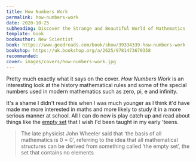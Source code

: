 ```yaml
---
title: How Numbers Work
permalink: how-numbers-work
date: 2020-10-25
subheading: Discover the Strange and Beautiful World of Mathematics
template: book
bookauthor: New Scientist
book: https://www.goodreads.com/book/show/39334339-how-numbers-work
bookshop: https://uk.bookshop.org/a/2625/9781473670358
recommended: 
cover: images/covers/how-numbers-work.jpg
---
```


Pretty much exactly what it says on the cover. *How Numbers Work* is an interesting look at the history mathematical rules and some of the special numbers used
in modern mathematics such as zero, pi, e and infinity.

It's a shame I didn't read this when I was much younger as I think it'd have made me more interested in maths and more likely to study it in a more serious manner at school. All I can do now is play catch up and read about things like the [empty set](https://en.wikipedia.org/wiki/Empty_set) that I wish I'd been taught in my early 'teens.

> The late physicist John Wheeler said that ‘the basis of all mathematics is 0 = 0’, referring to the idea that all mathematical structures can be derived from something called ‘the empty set’, the set that contains no elements